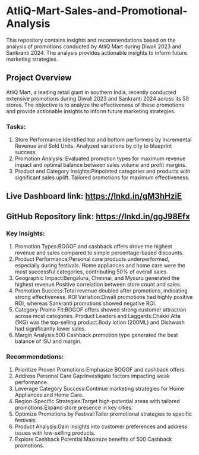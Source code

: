 # AtliQ-Mart-Sales-and-Promotional-Analysis

This repository contains insights and recommendations based on the analysis of promotions conducted by AtliQ Mart during Diwali 2023 and Sankranti 2024. The analysis provides actionable insights to inform future marketing strategies.

## Project Overview

AtliQ Mart, a leading retail giant in southern India, recently conducted extensive promotions during Diwali 2023 and Sankranti 2024 across its 50 stores. The objective is to analyze the effectiveness of these promotions and provide actionable insights to inform future marketing strategies.

### Tasks:

1. Store Performance:Identified top and bottom performers by Incremental Revenue and Sold Units. Analyzed variations by city to blueprint success.
2. Promotion Analysis: Evaluated promotion types for maximum revenue impact and optimal balance between sales volume and profit margins.
3. Product and Category Insights:Pinpointed categories and products with significant sales uplift. Tailored promotions for maximum effectiveness.

## Live Dashboard link: https://lnkd.in/gM3hHziE
## GitHub Repository link: https://lnkd.in/ggJ98Efx

### Key Insights:

1. Promotion Types:BOGOF and cashback offers drove the highest revenue and sales compared to simple percentage-based discounts.
2. Product Performance:Personal care products underperformed, especially during festivals.
Home appliances and home care were the most successful categories, contributing 50% of overall sales.
3. Geographic Impact:Bengaluru, Chennai, and Mysuru generated the highest revenue.Positive correlation between store count and sales.
4. Promotion Success:Total revenue doubled after promotions, indicating strong effectiveness.
ROI Variation:Diwali promotions had highly positive ROI, whereas Sankranti promotions showed negative ROI.
5. Category-Promo Fit:BOGOF offers showed strong customer attraction across most categories. Product Leaders and Laggards:Chakki Atta (1KG) was the top-selling product.Body lotion (200ML) and Dishwash had significantly lower sales.
6. Margin Analysis:500 Cashback promotion type generated the best balance of ISU and margin.

### Recommendations:

1. Prioritize Proven Promotions:Emphasize BOGOF and cashback offers.
2. Address Personal Care Gap:Investigate factors impacting weak performance.
3. Leverage Category Success:Continue marketing strategies for Home Appliances and Home Care.
4. Region-Specific Strategies:Target high-potential areas with tailored promotions.Expand store presence in key cities.
5. Optimize Promotions by Festival:Tailor promotional strategies to specific festivals.
6. Product Analysis:Gain insights into customer preferences and address issues with low-selling products.
7. Explore Cashback Potential:Maximize benefits of 500 Cashback promotions.
